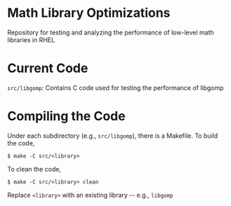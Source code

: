 # Math Library Optimizations
Repository for testing and analyzing the performance of low-level math libraries in RHEL

# Current Code

`src/libgomp`: Contains C code used for testing the performance of libgomp

# Compiling the Code

Under each subdirectory (e.g., `src/libgomp`), there is a Makefile. To build the code,

```
$ make -C src/<library>
```

To clean the code,

```
$ make -C src/<library> clean
```

Replace `<library>` with an existing library -- e.g., `libgomp`
